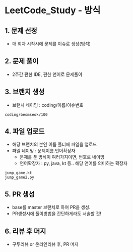 # LeetCode_Study - 방식
## 1. 문제 선정
* 매 회차 시작시에 문제를 이슈로 생성(범석)

## 2. 문제 풀이
* 2주간 편한 IDE, 편한 언어로 문제풀이

## 3. 브랜치 생성
* 브랜치 네이밍 : coding/이름/이슈번호
```
coding/beomseok/100
```

## 4. 파일 업로드
* 해당 브랜치의 본인 이름 폴더에 파일을 업로드
* 파일 네이밍 : 문제이름.언어확장자
  * 문제를 푼 방식이 여러가지이면, 번호로 네이밍
  * 언어확장자 : py, java, kt 등.. 해당 언어를 의미하는 확장자
```
jump_game.kt
jump_game2.py
```

## 5. PR 생성
* base를 master 브랜치로 하여 PR을 생성.
* PR생성시에 풀이방법을 간단하게라도 서술할 것!

## 6. 리뷰 후 머지
* 구두리뷰 or 온라인리뷰 후, PR 머지
